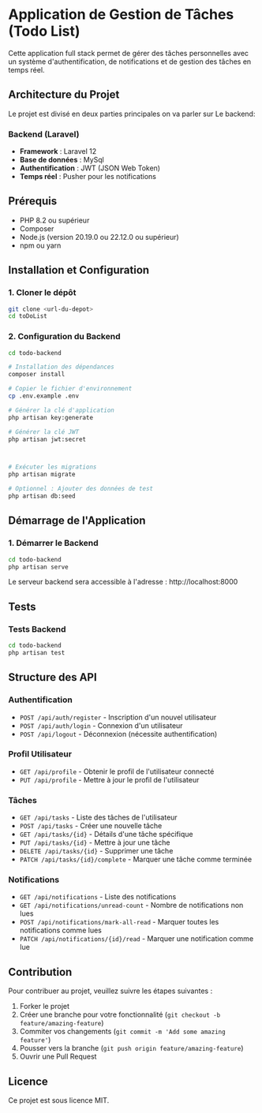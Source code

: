 # Application de Gestion de Tâches (Todo List)

Cette application full stack permet de gérer des tâches personnelles avec un système d'authentification, de notifications et de gestion des tâches en temps réel.

## Architecture du Projet

Le projet est divisé en deux parties principales on va parler sur Le backend:

### Backend (Laravel)

- **Framework** : Laravel 12
- **Base de données** : MySql
- **Authentification** : JWT (JSON Web Token)
- **Temps réel** : Pusher pour les notifications


## Prérequis

- PHP 8.2 ou supérieur
- Composer
- Node.js (version 20.19.0 ou 22.12.0 ou supérieur)
- npm ou yarn

## Installation et Configuration

### 1. Cloner le dépôt

```bash
git clone <url-du-depot>
cd toDoList
```

### 2. Configuration du Backend

```bash
cd todo-backend

# Installation des dépendances
composer install

# Copier le fichier d'environnement
cp .env.example .env

# Générer la clé d'application
php artisan key:generate

# Générer la clé JWT
php artisan jwt:secret



# Exécuter les migrations
php artisan migrate

# Optionnel : Ajouter des données de test
php artisan db:seed
```



## Démarrage de l'Application

### 1. Démarrer le Backend

```bash
cd todo-backend
php artisan serve
```

Le serveur backend sera accessible à l'adresse : http://localhost:8000



## Tests

### Tests Backend

```bash
cd todo-backend
php artisan test
```

## Structure des API

### Authentification

- `POST /api/auth/register` - Inscription d'un nouvel utilisateur
- `POST /api/auth/login` - Connexion d'un utilisateur
- `POST /api/logout` - Déconnexion (nécessite authentification)

### Profil Utilisateur

- `GET /api/profile` - Obtenir le profil de l'utilisateur connecté
- `PUT /api/profile` - Mettre à jour le profil de l'utilisateur

### Tâches

- `GET /api/tasks` - Liste des tâches de l'utilisateur
- `POST /api/tasks` - Créer une nouvelle tâche
- `GET /api/tasks/{id}` - Détails d'une tâche spécifique
- `PUT /api/tasks/{id}` - Mettre à jour une tâche
- `DELETE /api/tasks/{id}` - Supprimer une tâche
- `PATCH /api/tasks/{id}/complete` - Marquer une tâche comme terminée

### Notifications

- `GET /api/notifications` - Liste des notifications
- `GET /api/notifications/unread-count` - Nombre de notifications non lues
- `POST /api/notifications/mark-all-read` - Marquer toutes les notifications comme lues
- `PATCH /api/notifications/{id}/read` - Marquer une notification comme lue

## Contribution

Pour contribuer au projet, veuillez suivre les étapes suivantes :

1. Forker le projet
2. Créer une branche pour votre fonctionnalité (`git checkout -b feature/amazing-feature`)
3. Commiter vos changements (`git commit -m 'Add some amazing feature'`)
4. Pousser vers la branche (`git push origin feature/amazing-feature`)
5. Ouvrir une Pull Request

## Licence

Ce projet est sous licence MIT.
